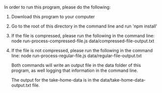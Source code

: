 In order to run this program, please do the following:
  1) Download this program to your computer
  2) Go to the root of this directory in the command line and run 'npm install'
  3) If the file is compressed, please run the following in the command line:
      node run-process-compressed-file.js <path to compressed file> data/compressed-file-output.txt
  4) If the file is not compressed, please run the following in the command line:
      node run-process-regular-file.js <path to regular file> data/regular-file-output.txt

      Both commands will write an output file in the data folder of this program,
      as well logging that information in the command line.

      The output for the take-home-data is in the data/take-home-data-output.txt file.
